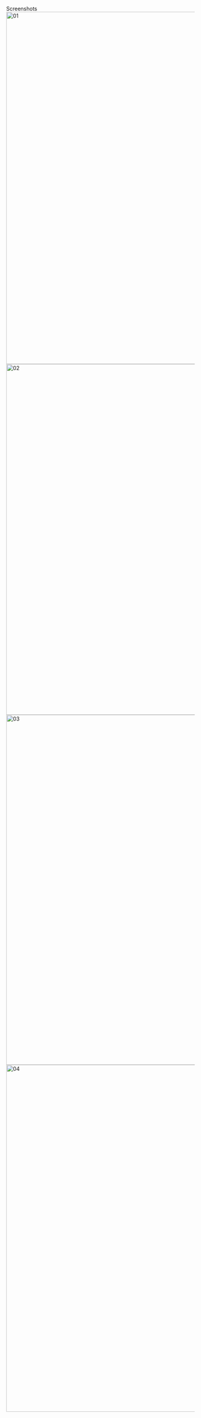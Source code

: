 Screenshots
<img width="938" alt="01" src="https://user-images.githubusercontent.com/96071288/173176350-78d84f62-45d7-4577-bf54-dea24879bf7a.png">
<img width="934" alt="02" src="https://user-images.githubusercontent.com/96071288/173176358-5b5c8c8a-1f2b-4701-873a-91cb69f5960b.png">
<img width="932" alt="03" src="https://user-images.githubusercontent.com/96071288/173176364-ce223fa7-0776-48cf-8b25-45f05c002915.png">
<img width="924" alt="04" src="https://user-images.githubusercontent.com/96071288/173176373-efba94b8-7f38-4355-892d-1083c57ef6d1.png">



